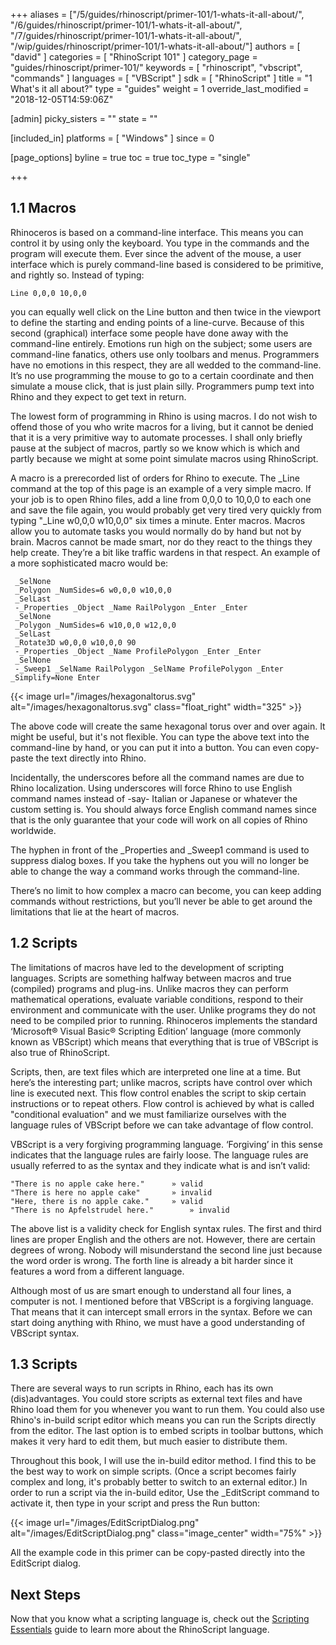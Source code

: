 +++
aliases = ["/5/guides/rhinoscript/primer-101/1-whats-it-all-about/", "/6/guides/rhinoscript/primer-101/1-whats-it-all-about/", "/7/guides/rhinoscript/primer-101/1-whats-it-all-about/", "/wip/guides/rhinoscript/primer-101/1-whats-it-all-about/"]
authors = [ "david" ]
categories = [ "RhinoScript 101" ]
category_page = "guides/rhinoscript/primer-101/"
keywords = [ "rhinoscript", "vbscript", "commands" ]
languages = [ "VBScript" ]
sdk = [ "RhinoScript" ]
title = "1 What's it all about?"
type = "guides"
weight = 1
override_last_modified = "2018-12-05T14:59:06Z"

[admin]
picky_sisters = ""
state = ""

[included_in]
platforms = [ "Windows" ]
since = 0

[page_options]
byline = true
toc = true
toc_type = "single"

+++

## 1.1 Macros

Rhinoceros is based on a command-line interface. This means you can control it by using only the keyboard. You type in the commands and the program will execute them. Ever since the advent of the mouse, a user interface which is purely command-line based is considered to be primitive, and rightly so. Instead of typing:

```
Line 0,0,0 10,0,0
```

you can equally well click on the Line button and then twice in the viewport to define the starting and ending points of a line-curve. Because of this second (graphical) interface some people have done away with the
command-line entirely. Emotions run high on the subject; some users are command-line fanatics, others use only toolbars and menus. Programmers have no emotions in this respect, they are all wedded to the command-line. It’s no use programming the mouse to go to a certain coordinate and then simulate a mouse click, that is just plain silly. Programmers pump text into Rhino and they expect to get text in return.

The lowest form of programming in Rhino is using macros. I do not wish to offend those of you who write macros for a living, but it cannot be denied that it is a very primitive way to automate processes. I shall only briefly pause at the subject of macros, partly so we know which is which and partly because we might at some point simulate macros using RhinoScript.

A macro is a prerecorded list of orders for Rhino to execute. The _Line command at the top of this page is an example of a very simple macro. If your job is to open Rhino files, add a line from 0,0,0 to 10,0,0 to each one and save the file again, you would probably get very tired very quickly from typing "_Line w0,0,0 w10,0,0" six times a minute. Enter macros. Macros allow you to automate tasks you would normally do by hand but not by brain. Macros cannot be made smart, nor do they react to the things they help create. They’re a bit like traffic wardens in that respect. An example of a more sophisticated macro would be:

```
 _SelNone
 _Polygon _NumSides=6 w0,0,0 w10,0,0
 _SelLast
 -_Properties _Object _Name RailPolygon _Enter _Enter
 _SelNone
 _Polygon _NumSides=6 w10,0,0 w12,0,0
 _SelLast
 _Rotate3D w0,0,0 w10,0,0 90
 -_Properties _Object _Name ProfilePolygon _Enter _Enter
 _SelNone
 -_Sweep1 _SelName RailPolygon _SelName ProfilePolygon _Enter   _Simplify=None Enter
```

{{< image url="/images/hexagonaltorus.svg" alt="/images/hexagonaltorus.svg" class="float_right" width="325" >}}

The above code will create the same hexagonal torus over and over again. It might be useful, but it's not flexible. You can type the above text into the command-line by hand, or you can put it into a button. You can even copy-paste the text directly into Rhino.

Incidentally, the underscores before all the command names are due to Rhino localization. Using underscores will force Rhino to use English command names instead of -say- Italian or Japanese or whatever the custom setting is. You should always force English command names since that is the only guarantee that your code will work on all copies of Rhino worldwide.

The hyphen in front of the _Properties and _Sweep1 command is used to suppress dialog boxes. If you take the hyphens out you will no longer be able to change the way a command works through the command-line.

There’s no limit to how complex a macro can become, you can keep adding commands without restrictions, but you’ll never be able to get around the limitations that lie at the heart of macros.

## 1.2 Scripts

The limitations of macros have led to the development of scripting languages. Scripts are something halfway between macros and true (compiled) programs and plug-ins. Unlike macros they can perform
mathematical operations, evaluate variable conditions, respond to their environment and communicate with the user. Unlike programs they do not need to be compiled prior to running. Rhinoceros implements the standard
‘Microsoft® Visual Basic® Scripting Edition’ language (more commonly known as VBScript) which means that everything that is true of VBScript is also true of RhinoScript.

Scripts, then, are text files which are interpreted one line at a time. But here’s the interesting part; unlike macros, scripts have control over which line is executed next. This flow control enables the script to skip certain instructions or to repeat others. Flow control is achieved by what is called "conditional evaluation" and we must familiarize ourselves with the language rules of VBScript before we can take advantage of flow control.

VBScript is a very forgiving programming language. ‘Forgiving’ in this sense indicates that the language rules are fairly loose. The language rules are usually referred to as the syntax and they indicate what is and isn’t valid:

```
"There is no apple cake here."		» valid
"There is here no apple cake"		» invalid
"Here, there is no apple cake."		» valid
"There is no Apfelstrudel here."        » invalid
```

The above list is a validity check for English syntax rules. The first and third lines are proper English and the others are not. However, there are certain degrees of wrong. Nobody will misunderstand the second line just because the word order is wrong. The forth line is already a bit harder since it features a word from a different language.

Although most of us are smart enough to understand all four lines, a computer is not. I mentioned before that VBScript is a forgiving language. That means that it can intercept small errors in the syntax. Before we can start doing anything with Rhino, we must have a good understanding of VBScript syntax.


## 1.3 Scripts

There are several ways to run scripts in Rhino, each has its own (dis)advantages. You could store scripts as external text files and have Rhino load them for you whenever you want to run them. You could also use Rhino's in-build script editor which means you can run the Scripts directly from the editor. The last option is to embed scripts in toolbar buttons, which makes it very hard to edit them, but much easier to distribute them.

Throughout this book, I will use the in-build editor method. I find this to be the best way to work on simple scripts. (Once a script becomes fairly complex and long, it's probably better to switch to an external editor.) In order to run a script via the in-build editor,  Use the _EditScript command to activate it, then type in your script and press the Run button:

{{< image url="/images/EditScriptDialog.png" alt="/images/EditScriptDialog.png" class="image_center" width="75%" >}}

All the example code in this primer can be copy-pasted directly into the EditScript dialog.

## Next Steps

Now that you know what a scripting language is, check out the [Scripting Essentials](/guides/rhinoscript/primer-101/2-vbscript-essentials/) guide to learn more about the RhinoScript language.
